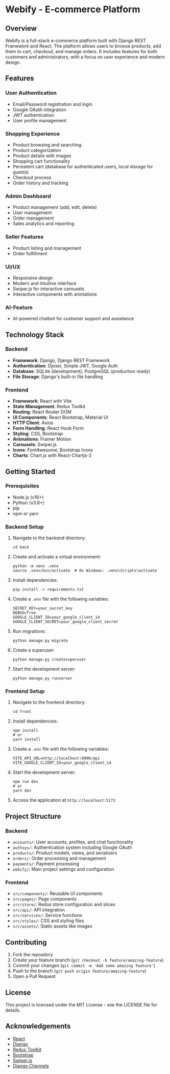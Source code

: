 # Webify - E-commerce Platform

## Overview
Webify is a full-stack e-commerce platform built with Django REST Framework and React. The platform allows users to browse products, add them to cart, checkout, and manage orders. It includes features for both customers and administrators, with a focus on user experience and modern design.

## Features

### User Authentication
- Email/Password registration and login
- Google OAuth integration
- JWT authentication
- User profile management

### Shopping Experience
- Product browsing and searching
- Product categorization
- Product details with images
- Shopping cart functionality
- Persistent cart (database for authenticated users, local storage for guests)
- Checkout process
- Order history and tracking

### Admin Dashboard
- Product management (add, edit, delete)
- User management
- Order management
- Sales analytics and reporting

### Seller Features
- Product listing and management
- Order fulfillment


### UI/UX
- Responsive design
- Modern and intuitive interface
- Swiper.js for interactive carousels
- Interactive components with animations

### AI-Feature
- AI-powered chatbot for customer support and assistance

## Technology Stack

### Backend
- **Framework**: Django, Django REST Framework
- **Authentication**: Djoser, Simple JWT, Google Auth
- **Database**: SQLite (development), PostgreSQL (production ready)
- **File Storage**: Django's built-in file handling

### Frontend
- **Framework**: React with Vite
- **State Management**: Redux Toolkit
- **Routing**: React Router DOM
- **UI Components**: React Bootstrap, Material UI
- **HTTP Client**: Axios
- **Form Handling**: React Hook Form
- **Styling**: CSS, Bootstrap
- **Animations**: Framer Motion
- **Carousels**: Swiper.js
- **Icons**: FontAwesome, Bootstrap Icons
- **Charts**: Chart.js with React-Chartjs-2

## Getting Started

### Prerequisites
- Node.js (v16+)
- Python (v3.8+)
- pip
- npm or yarn

### Backend Setup
1. Navigate to the backend directory:
   ```
   cd back
   ```

2. Create and activate a virtual environment:
   ```
   python -m venv .venv
   source .venv/bin/activate  # On Windows: .venv\Scripts\activate
   ```

3. Install dependencies:
   ```
   pip install -r requirements.txt
   ```

4. Create a `.env` file with the following variables:
   ```
   SECRET_KEY=your_secret_key
   DEBUG=True
   GOOGLE_CLIENT_ID=your_google_client_id
   GOOGLE_CLIENT_SECRET=your_google_client_secret
   ```

5. Run migrations:
   ```
   python manage.py migrate
   ```

6. Create a superuser:
   ```
   python manage.py createsuperuser
   ```

7. Start the development server:
   ```
   python manage.py runserver
   ```

### Frontend Setup
1. Navigate to the frontend directory:
   ```
   cd front
   ```

2. Install dependencies:
   ```
   npm install
   # or
   yarn install
   ```

3. Create a `.env` file with the following variables:
   ```
   VITE_API_URL=http://localhost:8000/api
   VITE_GOOGLE_CLIENT_ID=your_google_client_id
   ```

4. Start the development server:
   ```
   npm run dev
   # or
   yarn dev
   ```

5. Access the application at `http://localhost:5173`

## Project Structure

### Backend
- `accounts/`: User accounts, profiles, and chat functionality
- `authsys/`: Authentication system including Google OAuth
- `products/`: Product models, views, and serializers
- `orders/`: Order processing and management
- `payments/`: Payment processing
- `webify/`: Main project settings and configuration

### Frontend
- `src/components/`: Reusable UI components
- `src/pages/`: Page components
- `src/store/`: Redux store configuration and slices
- `src/api/`: API integration
- `src/services/`: Service functions
- `src/styles/`: CSS and styling files
- `src/assets/`: Static assets like images

## Contributing
1. Fork the repository
2. Create your feature branch (`git checkout -b feature/amazing-feature`)
3. Commit your changes (`git commit -m 'Add some amazing feature'`)
4. Push to the branch (`git push origin feature/amazing-feature`)
5. Open a Pull Request

## License
This project is licensed under the MIT License - see the LICENSE file for details.

## Acknowledgements
- [React](https://reactjs.org/)
- [Django](https://www.djangoproject.com/)
- [Redux Toolkit](https://redux-toolkit.js.org/)
- [Bootstrap](https://getbootstrap.com/)
- [Swiper.js](https://swiperjs.com/)
- [Django Channels](https://channels.readthedocs.io/)
